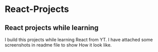 # React-Projects
## React projects while learning
  I build this projects while learning React from YT. I have attached some screenshots in readme file to show How it look like. 
